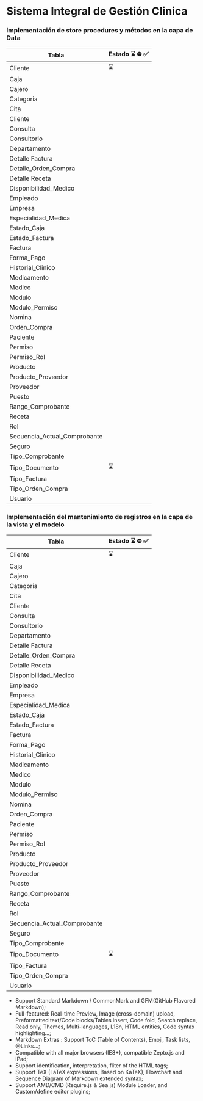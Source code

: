 <h1>Sistema Integral de Gestión Clinica</h1>

<h3>Implementación de store procedures y métodos en la capa de Data</h3>

| Tabla                   | Estado ⌛ ⛔ ✅ |
|-------------------------|-----------|
| Cliente                 |  ⌛    |
| Caja                    |         |
| Cajero                  |         |
| Categoria               |         |
| Cita                    |         |
| Cliente                 |         |
| Consulta                |         |
| Consultorio             |         |
| Departamento            |         |
| Detalle Factura         |         |
| Detalle_Orden_Compra    |         |
| Detalle Receta          |         |
| Disponibilidad_Medico   |         |
| Empleado                |         |
| Empresa                 |         |
| Especialidad_Medica     |         |
| Estado_Caja             |         |
| Estado_Factura          |         |
| Factura                 |         |
| Forma_Pago              |         |
| Historial_Clinico       |         |
| Medicamento             |         |
| Medico                  |         |
| Modulo                  |         |
| Modulo_Permiso          |         |
| Nomina                  |         |
| Orden_Compra            |         |
| Paciente                |         |
| Permiso                 |         |
| Permiso_RoI             |         |
| Producto                |         |
| Producto_Proveedor      |         |
| Proveedor               |         |
| Puesto                  |         |
| Rango_Comprobante       |         |
| Receta                  |         |
| Rol                     |         |
| Secuencia_ActuaI_Comprobante |    |
| Seguro                  |         |
| Tipo_Comprobante        |         |
| Tipo_Documento          |    ⌛     |
| Tipo_Factura            |         |
| Tipo_Orden_Compra       |         |
| Usuario                 |         |

<h3>Implementación del mantenimiento de registros en la capa de la vista y el modelo</h3>

| Tabla                   | Estado ⌛ ⛔ ✅ |
|-------------------------|-----------|
| Cliente                 |  ⌛    |
| Caja                    |         |
| Cajero                  |         |
| Categoria               |         |
| Cita                    |         |
| Cliente                 |         |
| Consulta                |         |
| Consultorio             |         |
| Departamento            |         |
| Detalle Factura         |         |
| Detalle_Orden_Compra    |         |
| Detalle Receta          |         |
| Disponibilidad_Medico   |         |
| Empleado                |         |
| Empresa                 |         |
| Especialidad_Medica     |         |
| Estado_Caja             |         |
| Estado_Factura          |         |
| Factura                 |         |
| Forma_Pago              |         |
| Historial_Clinico       |         |
| Medicamento             |         |
| Medico                  |         |
| Modulo                  |         |
| Modulo_Permiso          |         |
| Nomina                  |         |
| Orden_Compra            |         |
| Paciente                |         |
| Permiso                 |         |
| Permiso_RoI             |         |
| Producto                |         |
| Producto_Proveedor      |         |
| Proveedor               |         |
| Puesto                  |         |
| Rango_Comprobante       |         |
| Receta                  |         |
| Rol                     |         |
| Secuencia_ActuaI_Comprobante |    |
| Seguro                  |         |
| Tipo_Comprobante        |         |
| Tipo_Documento          |    ⌛     |
| Tipo_Factura            |         |
| Tipo_Orden_Compra       |         |
| Usuario                 |         |



- Support Standard Markdown / CommonMark and GFM(GitHub Flavored Markdown);
- Full-featured: Real-time Preview, Image (cross-domain) upload, Preformatted text/Code blocks/Tables insert, Code fold, Search replace, Read only, Themes, Multi-languages, L18n, HTML entities, Code syntax highlighting...;
- Markdown Extras : Support ToC (Table of Contents), Emoji, Task lists, @Links...;
- Compatible with all major browsers (IE8+), compatible Zepto.js and iPad;
- Support identification, interpretation, fliter of the HTML tags;
- Support TeX (LaTeX expressions, Based on KaTeX), Flowchart and Sequence Diagram of Markdown extended syntax;
- Support AMD/CMD (Require.js & Sea.js) Module Loader, and Custom/define editor plugins;

